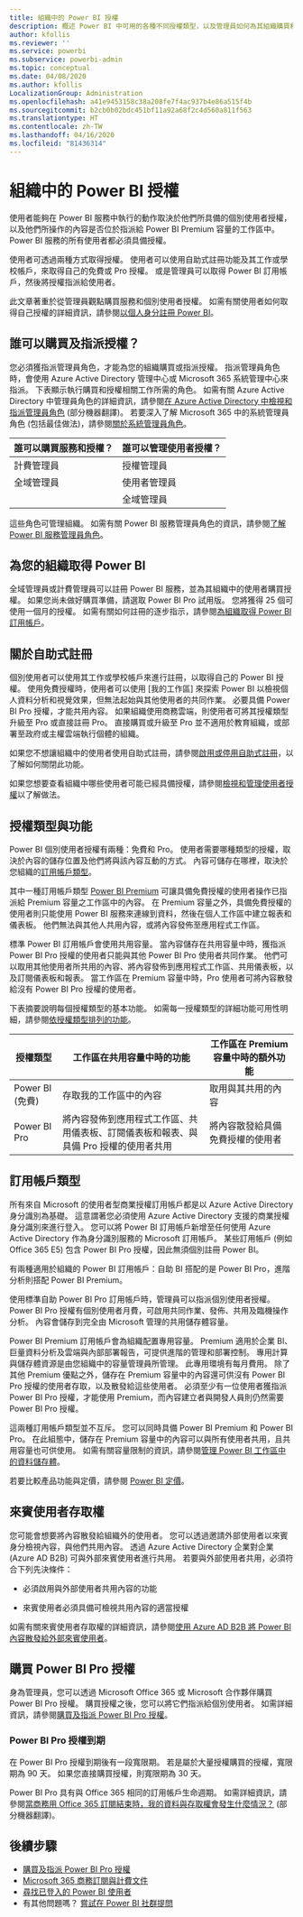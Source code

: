 ```yaml
---
title: 組織中的 Power BI 授權
description: 概述 Power BI 中可用的各種不同授權類型，以及管理員如何為其組織購買和管理授權。
author: kfollis
ms.reviewer: ''
ms.service: powerbi
ms.subservice: powerbi-admin
ms.topic: conceptual
ms.date: 04/08/2020
ms.author: kfollis
LocalizationGroup: Administration
ms.openlocfilehash: a41e9453158c38a208fe7f4ac937b4e86a515f4b
ms.sourcegitcommit: b2cb0b02bdc451bf11a92a68f2c4d560a811f563
ms.translationtype: HT
ms.contentlocale: zh-TW
ms.lasthandoff: 04/16/2020
ms.locfileid: "81436314"
---
```

# <a name="power-bi-licensing-in-your-organization"></a>組織中的 Power BI 授權

使用者能夠在 Power BI 服務中執行的動作取決於他們所具備的個別使用者授權，以及他們所操作的內容是否位於指派給 Power BI Premium 容量的工作區中。 Power BI 服務的所有使用者都必須具備授權。

使用者可透過兩種方式取得授權。 使用者可以使用自助式註冊功能及其工作或學校帳戶，來取得自己的免費或 Pro 授權。 或是管理員可以取得 Power BI 訂用帳戶，然後將授權指派給使用者。

此文章著重於從管理員觀點購買服務和個別使用者授權。 如需有關使用者如何取得自己授權的詳細資訊，請參閱[以個人身分註冊 Power BI](service-self-service-signup-for-power-bi.md)。

## <a name="who-can-purchase-and-assign-licenses"></a>誰可以購買及指派授權？

您必須獲指派管理員角色，才能為您的組織購買或指派授權。 指派管理員角色時，會使用 Azure Active Directory 管理中心或 Microsoft 365 系統管理中心來指派。 下表顯示執行購買和授權相關工作所需的角色。 如需有關 Azure Active Directory 中管理員角色的詳細資訊，請參閱[在 Azure Active Directory 中檢視和指派管理員角色](https://docs.microsoft.com/azure/active-directory/users-groups-roles/directory-manage-roles-portal) \(部分機器翻譯\)。 若要深入了解 Microsoft 365 中的系統管理員角色 (包括最佳做法)，請參閱[關於系統管理員角色](https://docs.microsoft.com/microsoft-365/admin/add-users/about-admin-roles?view=o365-worldwide)。

| 誰可以購買服務和授權？ | 誰可以管理使用者授權？ |
| --------------- | --------------- |
| 計費管理員 | 授權管理員 |
| 全域管理員 | 使用者管理員 |
|  | 全域管理員 |

這些角色可管理組織。 如需有關 Power BI 服務管理員角色的資訊，請參閱[了解 Power BI 服務管理員角色](service-admin-role.md)。

## <a name="get-power-bi-for-your-organization"></a>為您的組織取得 Power BI

全域管理員或計費管理員可以註冊 Power BI 服務，並為其組織中的使用者購買授權。 如果您尚未做好購買準備，請選取 Power BI Pro 試用版。 您將獲得 25 個可使用一個月的授權。 如需有關如何註冊的逐步指示，請參閱[為組織取得 Power BI 訂用帳戶](admin/service-admin-org-subscription.md)。

## <a name="about-self-service-sign-up"></a>關於自助式註冊

個別使用者可以使用其工作或學校帳戶來進行註冊，以取得自己的 Power BI 授權。 使用免費授權時，使用者可以使用 [我的工作區] 來探索 Power BI 以檢視個人資料分析和視覺效果，但無法起始與其他使用者的共同作業。 必要具備 Power BI Pro 授權，才能共用內容。 如果組織使用商務雲端，則使用者可將其授權類型升級至 Pro 或直接註冊 Pro。 直接購買或升級至 Pro 並不適用於教育組織，或部署至政府或主權雲端執行個體的組織。

如果您不想讓組織中的使用者使用自助式註冊，請參閱[啟用或停用自助式註冊](admin/service-admin-disable-self-service.md)，以了解如何關閉此功能。

如果您想要查看組織中哪些使用者可能已經具備授權，請參閱[檢視和管理使用者授權](admin/service-admin-manage-licenses.md)以了解做法。

## <a name="license-types-and-capabilities"></a>授權類型與功能

Power BI 個別使用者授權有兩種：免費和 Pro。 使用者需要哪種類型的授權，取決於內容的儲存位置及他們將與該內容互動的方式。 內容可儲存在哪裡，取決於您組織的[訂用帳戶類型](#subscription-types)。

其中一種訂用帳戶類型 [Power BI Premium](service-admin-premium-purchase.md) 可讓具備免費授權的使用者操作已指派給 Premium 容量之工作區中的內容。 在 Premium 容量之外，具備免費授權的使用者則只能使用 Power BI 服務來連線到資料，然後在個人工作區中建立報表和儀表板。 他們無法與其他人共用內容，或將內容發佈至應用程式工作區。

標準 Power BI 訂用帳戶會使用共用容量。 當內容儲存在共用容量中時，獲指派 Power BI Pro 授權的使用者只能與其他 Power BI Pro 使用者共同作業。 他們可以取用其他使用者所共用的內容、將內容發佈到應用程式工作區、共用儀表板，以及訂閱儀表板和報表。  當工作區在 Premium 容量中時，Pro 使用者可將內容散發給沒有 Power BI Pro 授權的使用者。

下表摘要說明每個授權類型的基本功能。 如需每一授權類型的詳細功能可用性明細，請參閱[依授權類型排列的功能](service-features-license-type.md)。

| 授權類型 | 工作區在共用容量中時的功能 | 工作區在 Premium 容量中時的額外功能 |
| --------- | ----------- | ----------- |
| Power BI (免費) | 存取我的工作區中的內容 | 取用與其共用的內容 |
| Power BI Pro | 將內容發佈到應用程式工作區、共用儀表板、訂閱儀表板和報表、與具備 Pro 授權的使用者共用 | 將內容散發給具備免費授權的使用者 |

## <a name="subscription-types"></a>訂用帳戶類型

所有來自 Microsoft 的使用者型商業授權訂用帳戶都是以 Azure Active Directory 身分識別為基礎。 這意謂著您必須使用 Azure Active Directory 支援的商業授權身分識別來進行登入。 您可以將 Power BI 訂用帳戶新增至任何使用 Azure Active Directory 作為身分識別服務的 Microsoft 訂用帳戶。 某些訂用帳戶 (例如 Office 365 E5) 包含 Power BI Pro 授權，因此無須個別註冊 Power BI。

有兩種適用於組織的 Power BI 訂用帳戶：自助 BI 搭配的是 Power BI Pro，進階分析則搭配 Power BI Premium。

使用標準自助 Power BI Pro 訂用帳戶時，管理員可以指派個別使用者授權。 Power BI Pro 授權有個別使用者月費，可啟用共同作業、發佈、共用及臨機操作分析。 內容會儲存到完全由 Microsoft 管理的共用儲存體容量。

Power BI Premium 訂用帳戶會為組織配置專用容量。 Premium 適用於企業 BI、巨量資料分析及雲端與內部部署報告，可提供進階的管理和部署控制。 專用計算與儲存體資源是由您組織中的容量管理員所管理。 此專用環境有每月費用。 除了其他 Premium 優點之外，儲存在 Premium 容量中的內容還可供沒有 Power BI Pro 授權的使用者存取，以及散發給這些使用者。 必須至少有一位使用者獲指派 Power BI Pro 授權，才能使用 Premium，而內容建立者與開發人員則仍然需要 Power BI Pro 授權。

這兩種訂用帳戶類型並不互斥。 您可以同時具備 Power BI Premium 和 Power BI Pro。 在此組態中，儲存在 Premium 容量中的內容可以與所有使用者共用，且共用容量也可供使用。 如需有關容量限制的資訊，請參閱[管理 Power BI 工作區中的資料儲存體](service-admin-manage-your-data-storage-in-power-bi.md)。

若要比較產品功能與定價，請參閱 [Power BI 定價](https://powerbi.microsoft.com/pricing)。

## <a name="guest-user-access"></a>來賓使用者存取權

您可能會想要將內容散發給組織外的使用者。 您可以透過邀請外部使用者以來賓身分檢視內容，與他們共用內容。 透過 Azure Active Directory 企業對企業 (Azure AD B2B) 可與外部來賓使用者進行共用。 若要與外部使用者共用，必須符合下列先決條件：

- 必須啟用與外部使用者共用內容的功能

- 來賓使用者必須具備可檢視共用內容的適當授權

如需有關來賓使用者存取權的詳細資訊，請參閱[使用 Azure AD B2B 將 Power BI 內容散發給外部來賓使用者](service-admin-azure-ad-b2b.md)。

## <a name="purchase-power-bi-pro-licenses"></a>購買 Power BI Pro 授權

身為管理員，您可以透過 Microsoft Office 365 或 Microsoft 合作夥伴購買 Power BI Pro 授權。 購買授權之後，您可以將它們指派給個別使用者。 如需詳細資訊，請參閱[購買及指派 Power BI Pro 授權](service-admin-purchasing-power-bi-pro.md)。

### <a name="power-bi-pro-license-expiration"></a>Power BI Pro 授權到期

在 Power BI Pro 授權到期後有一段寬限期。 若是屬於大量授權購買的授權，寬限期為 90 天。 如果您直接購買授權，則寬限期為 30 天。

Power BI Pro 具有與 Office 365 相同的訂用帳戶生命週期。 如需詳細資訊，請參閱[當商務用 Office 365 訂閱結束時，我的資料與存取權會發生什麼情況？](https://support.office.com/article/What-happens-to-my-data-and-access-when-my-Office-365-for-business-subscription-ends-4436582f-211a-45ec-b72e-33647f97d8a3) \(部分機器翻譯\)。


## <a name="next-steps"></a>後續步驟

- [購買及指派 Power BI Pro 授權](service-admin-purchasing-power-bi-pro.md)
- [Microsoft 365 商務訂閱與計費文件](https://docs.microsoft.com/microsoft-365/commerce/?view=o365-worldwide)
- [尋找已登入的 Power BI 使用者](service-admin-access-usage.md)
- 有其他問題嗎？ [嘗試在 Power BI 社群提問](https://community.powerbi.com/)
